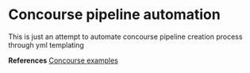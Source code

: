 # Concourse pipeline automation
This is just an attempt to automate concourse pipeline creation process through yml templating

<b>References</b>
[Concourse examples](https://github.com/concourse/examples/)